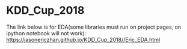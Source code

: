 # KDD_Cup_2018

 The link below is for EDA(some libraries must run on project pages, on ipython notebook will not work):
 https://jasonericzhan.github.io/KDD_Cup_2018//Eric_EDA.html
